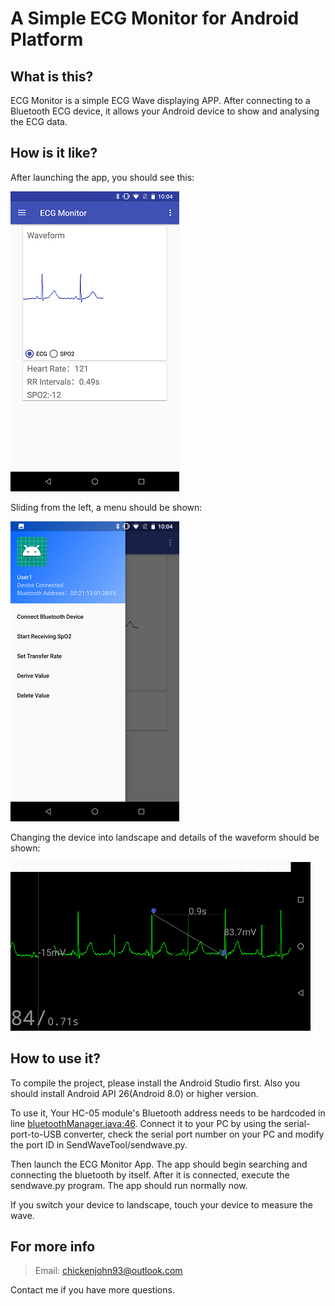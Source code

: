 # A Simple ECG Monitor for Android Platform

## What is this?

ECG Monitor is a simple ECG Wave displaying APP. After connecting to a Bluetooth ECG device, 
it allows your Android device to show and analysing the ECG data. 

## How is it like?

After launching the app, you should see this:

![](./figures/fig1.png)

Sliding from the left, a menu should be shown:

![](./figures/fig2.png)

Changing the device into landscape and details of the waveform should be shown:

![](./figures/fig3.png)

## How to use it?

To compile the project, please install the Android Studio first. Also you should install Android API 26(Android 8.0) or higher version.  

To use it, Your HC-05 module's Bluetooth address needs to be hardcoded in line [bluetoothManager.java:46](https://github.com/chickenjohn/ECG_Monitor_on_Android/blob/768390a93384210c72c818f747d2866f219e2795/app/src/main/java/com/experiment/chickenjohn/materialdemo/bluetoothManager.java#L46). Connect it to your PC by using the serial-port-to-USB converter, check the serial port number on your PC and modify the port ID in SendWaveTool/sendwave.py. 

Then launch the ECG Monitor App. The app should begin searching and connecting the bluetooth by itself. After it is connected, execute the sendwave.py program. The app should run normally now. 

If you switch your device to landscape, touch your device to measure the wave.

## For more info

> Email: [chickenjohn93@outlook.com](mailto:chickenjohn93@outlook.com "email")

Contact me if you have more questions. 
